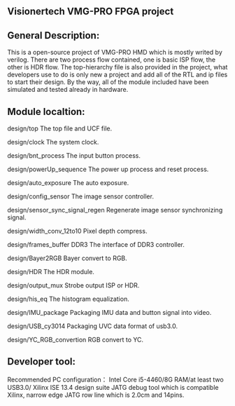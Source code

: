 ## Visionertech VMG-PRO FPGA project
## General Description:
This is a open-source project of VMG-PRO HMD which is mostly writed by verilog. There are two process flow contained, one is basic ISP flow, the other is HDR flow.
The top-hierarchy file is also provided in the project, what developers use to do is only new a project and add all of the RTL and ip files to start their design. By the way, all of the module included have been simulated and tested already in hardware.

## Module localtion:
design/top
The top file and UCF file.

design/clock
The system clock.

design/bnt_process
The input button process.

design/powerUp_sequence
The power up process and reset process.

design/auto_exposure
The auto exposure.

design/config_sensor
The image sensor controller.

design/sensor_sync_signal_regen
Regenerate image sensor synchronizing signal.

design/width_conv_12to10
Pixel depth compress.

design/frames_buffer DDR3
The interface of DDR3 controller.

design/Bayer2RGB
Bayer convert to RGB.

design/HDR
The HDR module.

design/output_mux
Strobe output ISP or HDR.

design/his_eq
The histogram equalization.

design/IMU_package
Packaging IMU data and button signal into video.

design/USB_cy3014
Packaging UVC data format of usb3.0.

design/YC_RGB_convertion
RGB convert to YC.

## Developer tool:
Recommended PC configuration： Intel Core i5-4460/8G RAM/at least two USB3.0/
Xilinx ISE 13.4 design suite
JATG debug tool which is compatible Xilinx, narrow edge JATG row line which is 2.0cm and 14pins.
